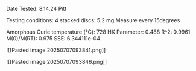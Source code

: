 Date Tested:  8.14.24 Pitt

Testing conditions:
4 stacked discs: 5.2 mg
Measure every 15degrees

Amorphous Curie temperature (°C): 728
HK Parameter: 0.488
R^2: 0.9961
M(0)/M(RT): 0.975
SSE: 6.344111e-04
<!-- PUBLISH STOP -->
![[Pasted image 20250707093841.png]]

![[Pasted image 20250707093846.png]]
